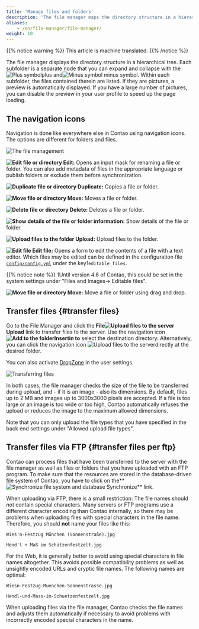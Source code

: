 ```yaml
---
title: 'Manage files and folders'
description: 'The file manager maps the directory structure in a hierarchical tree.'
aliases:
    - /en/file-manager/file-manager/
weight: 10
---
```


{{% notice warning %}}
This article is machine translated.
{{% /notice %}}

The file manager displays the directory structure in a hierarchical tree. Each subfolder is a separate node that you can expand and collapse with the ![Plus symbol](/de/icons/folPlus.svg?classes=icon)plus and![Minus symbol](/de/icons/folMinus.svg?classes=icon) minus symbol. Within each subfolder, the files contained therein are listed. If they are pictures, a preview is automatically displayed. If you have a large number of pictures, you can disable the preview in your user profile to speed up the page loading.

## The navigation icons

Navigation is done like everywhere else in Contao using navigation icons. The options are different for folders and files.

![The file management](/de/file-manager/images/de/der-dateimanager.png?classes=shadow)

**![Edit file or directory](/de/icons/edit.svg?classes=icon) Edit:** Opens an input mask for renaming a file or folder. You can also add metadata of files in the appropriate language or publish folders or exclude them before synchronization.

**![Duplicate file or directory](/de/icons/copy.svg?classes=icon) Duplicate:** Copies a file or folder.

**![Move file or directory](/de/icons/cut.svg?classes=icon) Move:** Moves a file or folder.

**![Delete file or directory](/de/icons/delete.svg?classes=icon) Delete:** Deletes a file or folder.

**![Show details of the file or folder](/de/icons/show.svg?classes=icon) information:** Show details of the file or folder.

**![Upload files to the folder](/de/icons/new.svg?classes=icon) Upload:** Upload files to the folder.

**![Edit file](/de/icons/editor.svg?classes=icon) Edit file:** Opens a form to edit the contents of a file with a text editor. Which files may be edited can be defined in the configuration file [`config/config.yml`](../../system/einstellungen/#config-yml) under the key1`editable_files`.

{{% notice note %}}
1Until version 4.6 of Contao, this could be set in the system settings under "Files and Images-&gt; Editable files".

**![Move file or directory](/de/icons/drag.svg?classes=icon) Move:** Move a file or folder using drag and drop.

## Transfer files {#transfer files}

Go to the File Manager and click the **File![Upload files to the server](/de/icons/new.svg?classes=icon) Upload** link to transfer files to the server. Use the navigation icon **![Add to the folder](/de/icons/pasteinto.svg?classes=icon)Insertin to** select the destination directory. Alternatively, you can click the navigation icon ![Upload files to the server](/de/icons/new.svg?classes=icon)directly at the desired folder.

You can also activate [DropZone](https://www.dropzonejs.com/) in the user settings.

![Transferring files](/de/file-manager/images/de/dateien-uebertragen.png?classes=shadow)

In both cases, the file manager checks the size of the file to be transferred during upload, and - if it is an image - also its dimensions. By default, files up to 2 MB and images up to 3000x3000 pixels are accepted. If a file is too large or an image is too wide or too high, Contao automatically refuses the upload or reduces the image to the maximum allowed dimensions.

Note that you can only upload the file types that you have specified in the back end settings under "Allowed upload file types".

## Transfer files via FTP {#transfer files per ftp}

Contao can process files that have been transferred to the server with the file manager as well as files or folders that you have uploaded with an FTP program. To make sure that the resources are stored in the database-driven file system of Contao, you have to click on the**![Synchronize file system and database](/de/icons/sync.svg?classes=icon) Synchronize** link.

When uploading via FTP, there is a small restriction: The file names should not contain special characters. Many servers or FTP programs use a different character encoding than Contao internally, so there may be problems when uploading files with special characters in the file name. Therefore, you should **not** name your files like this:

`Wies'n-Festzug München (Sonnenstraße).jpg`

`Hend'l + Maß im Schützenfestzelt.jpg`

For the Web, it is generally better to avoid using special characters in file names altogether. This avoids possible compatibility problems as well as unsightly encoded URLs and cryptic file names. The following names are optimal:

`Wiesn-Festzug-Muenchen-Sonnenstrasse.jpg`

`Hendl-und-Mass-im-Schuetzenfestzelt.jpg`

When uploading files via the file manager, Contao checks the file names and adjusts them automatically if necessary to avoid problems with incorrectly encoded special characters in the name.
